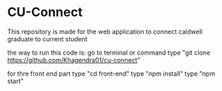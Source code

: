 # CU-Connect
This repository is made for the web application to connect caldwell graduate to current student



the way to run this code is:
go to terminal or command
type "git clone https://github.com/Khagendra01/cu-connect"

for thre front end part type "cd front-end"
type "npm install"
type "npm start"
